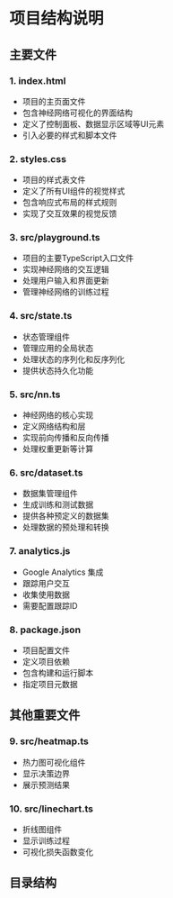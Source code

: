 # 项目结构说明

## 主要文件

### 1. index.html
- 项目的主页面文件
- 包含神经网络可视化的界面结构
- 定义了控制面板、数据显示区域等UI元素
- 引入必要的样式和脚本文件

### 2. styles.css
- 项目的样式表文件
- 定义了所有UI组件的视觉样式
- 包含响应式布局的样式规则
- 实现了交互效果的视觉反馈

### 3. src/playground.ts
- 项目的主要TypeScript入口文件
- 实现神经网络的交互逻辑
- 处理用户输入和界面更新
- 管理神经网络的训练过程

### 4. src/state.ts
- 状态管理组件
- 管理应用的全局状态
- 处理状态的序列化和反序列化
- 提供状态持久化功能

### 5. src/nn.ts
- 神经网络的核心实现
- 定义网络结构和层
- 实现前向传播和反向传播
- 处理权重更新等计算

### 6. src/dataset.ts
- 数据集管理组件
- 生成训练和测试数据
- 提供各种预定义的数据集
- 处理数据的预处理和转换

### 7. analytics.js
- Google Analytics 集成
- 跟踪用户交互
- 收集使用数据
- 需要配置跟踪ID

### 8. package.json
- 项目配置文件
- 定义项目依赖
- 包含构建和运行脚本
- 指定项目元数据

## 其他重要文件

### 9. src/heatmap.ts
- 热力图可视化组件
- 显示决策边界
- 展示预测结果

### 10. src/linechart.ts
- 折线图组件
- 显示训练过程
- 可视化损失函数变化

## 目录结构 